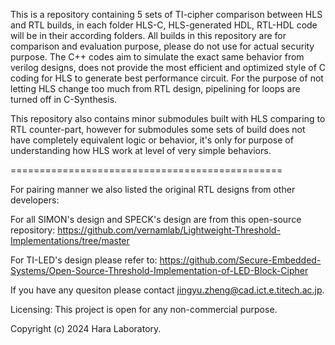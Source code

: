 This is a repository containing 5 sets of TI-cipher comparison between HLS and RTL builds, in each folder HLS-C, HLS-generated HDL, RTL-HDL code will be in their according folders. All builds in this repository are for comparison and evaluation purpose, please do not use for actual security purpose.
The C++ codes aim to simulate the exact same behavior from verilog designs, does not provide the most efficient and optimized style of C coding for HLS to generate best performance circuit.
For the purpose of not letting HLS change too much from RTL design, pipelining for loops are turned off in C-Synthesis.




This repository also contains minor submodules built with HLS comparing to RTL counter-part, however for submodules some sets of build does not have completely equivalent logic or behavior, it's only for purpose of understanding how HLS work at level of very simple behaviors.

===============================================

For pairing manner we also listed the original RTL designs from other developers:

For all SIMON's design and SPECK's design are from this open-source repository: https://github.com/vernamlab/Lightweight-Threshold-Implementations/tree/master

For TI-LED's design please refer to: https://github.com/Secure-Embedded-Systems/Open-Source-Threshold-Implementation-of-LED-Block-Cipher

If you have any quesiton please contact jingyu.zheng@cad.ict.e.titech.ac.jp.

Licensing: This project is open for any non-commercial purpose.

Copyright (c) 2024 Hara Laboratory.

